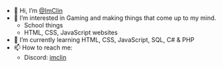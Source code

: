 - 👋 Hi, I’m [@ImClin](https://github.com/ImClin/)
- 👀 I’m interested in Gaming and making things that come up to my mind.
  - School things
  - HTML, CSS, JavaScript websites
- 🌱 I’m currently learning HTML, CSS, JavaScript, SQL, C# & PHP
- 📫 How to reach me:
  - Discord: [imclin](https://discordapp.com/users/866047772980805652/)
